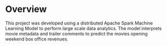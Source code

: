 # Overview

This project was developed using a distributed Apache Spark Machine Learning Model to perform large scale data analytics. The model interprets movie metadata and trailer comments to predict the movies opening weekend box office revenues. 
